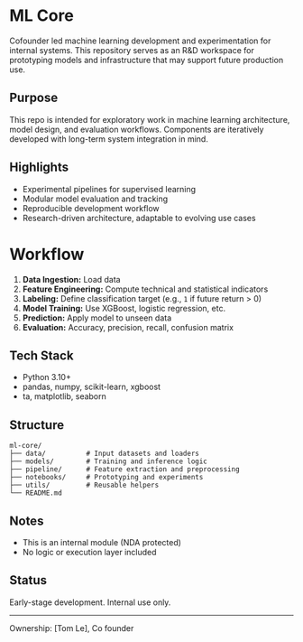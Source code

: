 # ML Core
Cofounder led machine learning development and experimentation for internal systems. This repository serves as an R&D workspace for prototyping models and infrastructure that may support future production use.

## Purpose
This repo is intended for exploratory work in machine learning architecture, model design, and evaluation workflows. Components are iteratively developed with long-term system integration in mind.

## Highlights
- Experimental pipelines for supervised learning
- Modular model evaluation and tracking
- Reproducible development workflow
- Research-driven architecture, adaptable to evolving use cases

# Workflow
1. **Data Ingestion:** Load data
2. **Feature Engineering:** Compute technical and statistical indicators
3. **Labeling:** Define classification target (e.g., `1` if future return > 0)
4. **Model Training:** Use XGBoost, logistic regression, etc.
5. **Prediction:** Apply model to unseen data
6. **Evaluation:** Accuracy, precision, recall, confusion matrix

## Tech Stack
- Python 3.10+
- pandas, numpy, scikit-learn, xgboost
- ta, matplotlib, seaborn

## Structure
```text
ml-core/
├── data/          # Input datasets and loaders
├── models/        # Training and inference logic
├── pipeline/      # Feature extraction and preprocessing
├── notebooks/     # Prototyping and experiments
├── utils/         # Reusable helpers
└── README.md
```

## Notes
- This is an internal module (NDA protected)
- No logic or execution layer included

## Status
Early-stage development. Internal use only.  

---
Ownership: [Tom Le], Co founder